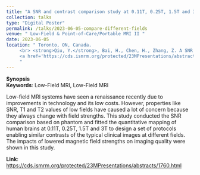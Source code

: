 ```yaml
---
title: "A SNR and contrast comparison study at 0.11T, 0.25T, 1.5T and 3T MRI systems"
collection: talks
type: "Digital Poster"
permalink: /talks/2023-06-05-compare-different-fields
venue: " Low-Field & Point-of-Care/Portable MRI II "
date: 2023-06-05
location: " Toronto, ON, Canada.
     <br> <strong>Qiu, Y.</strong>, Bai, H., Chen, H., Zhang, Z. A SNR and contrast comparison study at 0.11T, 0.25T, 1.5T and 3T MRI systems, 32th International Society for Magnetic Resonance in Medicine (ISMRM), Canada, June 05, 2023 
     <a href='https://cds.ismrm.org/protected/23MPresentations/abstracts/1760.html'><span style='color:#2f7f93; text-decoration: underline;'>https://cds.ismrm.org/protected/23MPresentations/abstracts/1760.html</span></a>
     " 
---
```


**Synopsis** <br>
**Keywords**: Low-Field MRI, Low-Field MRI

Low-field MRI systems have seen a renaissance recently due to improvements in technology and its low costs. However, properties like SNR, T1 and T2 values of low fields have caused a lot of concern because they always change with field strengths. This study conducted the SNR comparison based on phantom and fitted the quantitative mapping of human brains at 0.11T, 0.25T, 1.5T and 3T to design a set of protocols enabling similar contrasts of the typical clinical images at different fields. The impacts of lowered magnetic field strengths on imaging quality were shown in this study.

**Link**: <a href='https://cds.ismrm.org/protected/23MPresentations/abstracts/1760.html'>https://cds.ismrm.org/protected/23MPresentations/abstracts/1760.html</a>